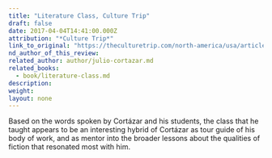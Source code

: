 ```yaml
---
title: "Literature Class, Culture Trip"
draft: false
date: 2017-04-04T14:41:00.000Z
attribution: "*Culture Trip*"
link_to_original: "https://theculturetrip.com/north-america/usa/articles/julio-cortazars-berkeley-lectures-demonstrate-the-writer-as-dream-professor/"
nd_author_of_this_review:
related_author: author/julio-cortazar.md
related_books:
  - book/literature-class.md
description:
weight:
layout: none
---
```

Based on the words spoken by Cortázar and his students, the class that he taught appears to be an interesting hybrid of Cortázar as tour guide of his body of work, and as mentor into the broader lessons about the qualities of fiction that resonated most with him.

